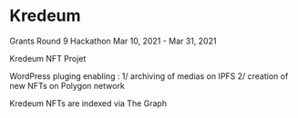 # Kredeum

Grants Round 9 Hackathon
Mar 10, 2021 - Mar 31, 2021

Kredeum NFT Projet

WordPress pluging enabling :
1/ archiving of medias on IPFS
2/ creation of new NFTs on Polygon network

Kredeum NFTs are indexed via The Graph
